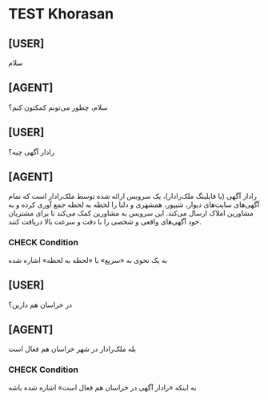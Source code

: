 ﻿# TEST Khorasan

## [USER]
سلام

## [AGENT]
سلام، چطور می‌تونم کمکتون کنم؟


## [USER]
رادار آگهی چیه؟


## [AGENT]
رادار آگهی (یا فایلینگ ملک‌رادار)، یک سرویس ارائه شده توسط ملک‌رادار است که تمام آگهی‌های سایت‌های دیوار، شیپور، همشهری و دلتا را لحظه به لحظه جمع آوری کرده و به مشاورین املاک ارسال می‌کند. این سرویس به مشاورین کمک می‌کند تا برای مشتریان خود آگهی‌های واقعی و شخصی را با دقت و سرعت بالا دریافت کنند.
### CHECK Condition
به یک نحوی به «سریع» یا «لحظه به لحظه» اشاره شده


## [USER]
در خراسان هم دارین؟

## [AGENT]
بله ملک‌رادار در شهر خراسان هم فعال است
### CHECK Condition
 به اینکه «رادار آگهی در خراسان هم فعال است» اشاره شده باشه